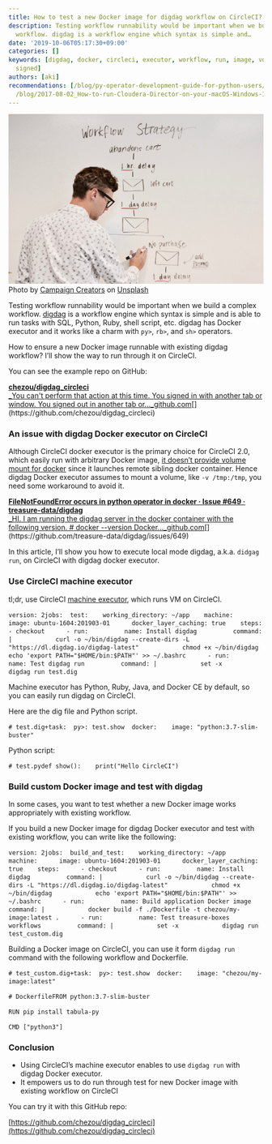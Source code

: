```yaml
---
title: How to test a new Docker image for digdag workflow on CircleCI?
description: Testing workflow runnability would be important when we build a complex
  workflow. digdag is a workflow engine which syntax is simple and…
date: '2019-10-06T05:17:30+09:00'
categories: []
keywords: [digdag, docker, circleci, executor, workflow, run, image, volume, tab,
  signed]
authors: [aki]
recommendations: [/blog/py-operator-development-guide-for-python-users/, /blog/2019-11-26_How-to-release-Python-package-from-GitHub-Actions-d5a1d8edba6e/,
  /blog/2017-08-02_How-to-run-Cloudera-Director-on-your-macOS-Windows-10-710f82aa1d63/]
---
```


![Photo by [Campaign Creators](https://unsplash.com/@campaign_creators?utm_source=medium&utm_medium=referral) on [Unsplash](https://unsplash.com?utm_source=medium&utm_medium=referral)](./0__Sj4niOaDd__W4bydD.jpg)
Photo by [Campaign Creators](https://unsplash.com/@campaign_creators?utm_source=medium&utm_medium=referral) on [Unsplash](https://unsplash.com?utm_source=medium&utm_medium=referral)

Testing workflow runnability would be important when we build a complex workflow. [digdag](https://www.digdag.io) is a workflow engine which syntax is simple and is able to run tasks with SQL, Python, Ruby, shell script, etc. digdag has Docker executor and it works like a charm with `py>`, `rb>`, and `sh>` operators.

How to ensure a new Docker image runnable with existing digdag workflow? I’ll show the way to run through it on CircleCI.

You can see the example repo on GitHub:

[**chezou/digdag\_circleci**  
_You can't perform that action at this time. You signed in with another tab or window. You signed out in another tab or…_github.com](https://github.com/chezou/digdag_circleci "https://github.com/chezou/digdag_circleci")[](https://github.com/chezou/digdag_circleci)

### An issue with digdag Docker executor on CircleCI

Although CircleCI docker executor is the primary choice for CircleCI 2.0, which easily run with arbitrary Docker image, [it doesn’t provide volume mount for docker](https://support.circleci.com/hc/en-us/articles/360007324514-How-can-I-mount-volumes-to-docker-containers-) since it launches remote sibling docker container. Hence digdag Docker executor assumes to mount a volume, like `-v /tmp:/tmp`, you need some workaround to avoid it.

[**FileNotFoundError occurs in python operator in docker · Issue #649 · treasure-data/digdag**  
_HI. I am running the digdag server in the docker container with the following version. # docker --version Docker…_github.com](https://github.com/treasure-data/digdag/issues/649 "https://github.com/treasure-data/digdag/issues/649")[](https://github.com/treasure-data/digdag/issues/649)

In this article, I’ll show you how to execute local mode digdag, a.k.a. `didgag run`, on CircleCI with digdag docker executor.

### Use CircleCI machine executor

tl;dr, use CircleCI [machine executor](https://circleci.com/docs/2.0/executor-types/#using-machine), which runs VM on CircleCI.

```
version: 2jobs:  test:    working_directory: ~/app    machine:      image: ubuntu-1604:201903-01      docker_layer_caching: true    steps:      - checkout      - run:          name: Install digdag          command: |            curl -o ~/bin/digdag --create-dirs -L "https://dl.digdag.io/digdag-latest"            chmod +x ~/bin/digdag            echo 'export PATH="$HOME/bin:$PATH"' >> ~/.bashrc      - run:          name: Test digdag run          command: |            set -x            digdag run test.dig
```

Machine executor has Python, Ruby, Java, and Docker CE by default, so you can easily run digdag on CircleCI.

Here are the dig file and Python script.

```
# test.dig+task:  py>: test.show  docker:    image: "python:3.7-slim-buster"
```

Python script:

```
# test.pydef show():    print("Hello CircleCI")
```

### Build custom Docker image and test with digdag

In some cases, you want to test whether a new Docker image works appropriately with existing workflow.

If you build a new Docker image for digdag Docker executor and test with existing workflow, you can write like the following:

```
version: 2jobs:  build_and_test:    working_directory: ~/app    machine:      image: ubuntu-1604:201903-01      docker_layer_caching: true    steps:      - checkout      - run:          name: Install digdag          command: |            curl -o ~/bin/digdag --create-dirs -L "https://dl.digdag.io/digdag-latest"            chmod +x ~/bin/digdag            echo 'export PATH="$HOME/bin:$PATH"' >> ~/.bashrc      - run:          name: Build application Docker image          command: |            docker build -f ./Dockerfile -t chezou/my-image:latest .      - run:          name: Test treasure-boxes workflows          command: |            set -x            digdag run test_custom.dig
```

Building a Docker image on CircleCI, you can use it form `digdag run` command with the following workflow and Dockerfile.

```
# test_custom.dig+task:  py>: test.show  docker:    image: "chezou/my-image:latest"
```

```
# DockerfileFROM python:3.7-slim-buster
```

```
RUN pip install tabula-py
```

```
CMD ["python3"]
```

### Conclusion

*   Using CircleCI’s machine executor enables to use `digdag run` with digdag Docker executor.
*   It empowers us to do run through test for new Docker image with existing workflow on CircleCI

You can try it with this GitHub repo:

[https://github.com/chezou/digdag_circleci](https://github.com/chezou/digdag_circleci)